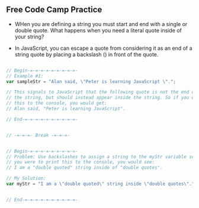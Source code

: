 ## Free Code Camp Practice

- WHen you are defining a string you must start and end with a single or double
quote. What happens when you need a literal quote inside of your string?

- In JavaScript, you can escape a quote from considering it as an end of a string 
quote by placing a backslash (\) in front of the quote.

```JavaScript

// Begin-=-=-=-=-=-=-=-=-=-
// Example #1:
var sampleStr = "Alan said, \"Peter is learning JavaScript \".";

// This signals to JavaScript that the following quote is not the end of the 
// the string, but should instead appear inside the string. So if you were to print 
// this to the console, you would get:
// Alan said, "Peter is learning JavaScript".

// End-=-=-=-=-=-=-=-=-=-=-


// -=-=-=- Break -=-=-=-


// Begin-=-=-=-=-=-=-=-=-=-
// Problem: Use backslashes to assign a string to the myStr variable so that if
// you were to print this to the console, you would see:
// I am a "double quoted" string inside of "double quotes".

// My Solution:
var myStr = "I am a \"double quoted\" string inside \"double quotes\"."


// End-=-=-=-=-=-=-=-=-=-=-


```